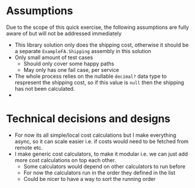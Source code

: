# Assumptions
Due to the scope of this quick exercise, the following assumptions are fully aware of but will not be addressed immediately

- This library solution only does the shipping cost, otherwise it should be a separate `ExampleFA.Shipping` assembly in this solution
- Only small amount of test cases
  - Should only cover some happy paths
  - May only has one fail case, per service
- The whole process relies on the nullable `decimal?` data type to respresent the shipping cost, so if this value is `null` then the shipping has not been calculated.
- 

# Technical decisions and designs
- For now its all simple/local cost calculations but I make everything async, so it can scale easier i.e. if costs would need to be fetched from remote etc.
- I make generic cost calculators, to make it modular i.e. we can just add more cost calculations on top each other.
  - Some calculators would depend on other calculators to run before
  - For now the calculators run in the order they defined in the list
  - Could be nicer to have a way to sort the running order